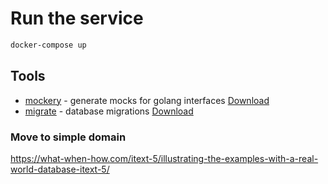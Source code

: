 Run the service
===============
```sh
docker-compose up 
```

Tools 
-----
- [mockery](https://github.com/vektra/mockery) -  generate mocks for golang interfaces [Download](https://github.com/vektra/mockery/releases)
- [migrate](https://github.com/golang-migrate/migrate) - database migrations [Download](https://github.com/golang-migrate/migrate/tree/master/cmd/migrate)

### Move to simple domain
https://what-when-how.com/itext-5/illustrating-the-examples-with-a-real-world-database-itext-5/